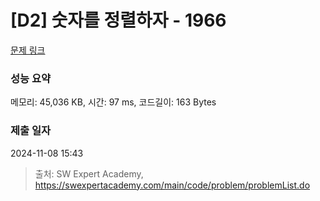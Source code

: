# [D2] 숫자를 정렬하자 - 1966 

[문제 링크](https://swexpertacademy.com/main/code/problem/problemDetail.do?contestProbId=AV5PrmyKAWEDFAUq) 

### 성능 요약

메모리: 45,036 KB, 시간: 97 ms, 코드길이: 163 Bytes

### 제출 일자

2024-11-08 15:43



> 출처: SW Expert Academy, https://swexpertacademy.com/main/code/problem/problemList.do